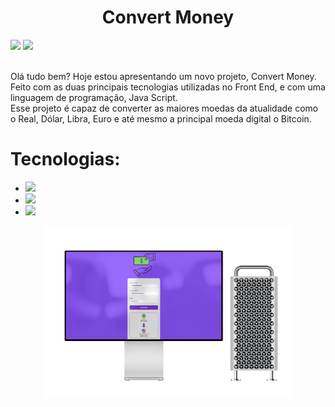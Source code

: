 <h1 align="center">Convert Money</h1>
<a align="center" href="https://www.instagram.com/_adrian.mth/" ><img src="https://img.shields.io/badge/Instagram-E4405F?style=for-the-badge&logo=instagram&logoColor=white" /></a>
<a align="center" href="https://www.linkedin.com/in/adrian-oliveira-74801b2b2/" ><img src="https://img.shields.io/badge/LinkedIn-0077B5?style=for-the-badge&logo=linkedin&logoColor=white" /></a>
<br>
<br>
<p>Olá tudo bem? Hoje estou apresentando um novo projeto, Convert Money. Feito com as duas principais tecnologias utilizadas no Front End, e com uma linguagem de programação, Java Script.
 <br>
 Esse projeto é capaz de converter as maiores moedas da atualidade como o Real, Dólar, Libra, Euro e até mesmo a principal moeda digital o Bitcoin.
</p>

<h1>Tecnologias:</h1>

 - <img src="https://img.shields.io/badge/HTML5-E34F26?style=for-the-badge&logo=html5&logoColor=white"/> 

 - <img src="https://img.shields.io/badge/CSS3-1572B6?style=for-the-badge&logo=css3&logoColor=white" />

  - <img src="https://img.shields.io/badge/JavaScript-F7DF1E?style=for-the-badge&logo=javascript&logoColor=black" />

 
 

<div align="center">
    <img width="400px" alt="layout" src="assets/web-site-preview.png"/>
<div>
